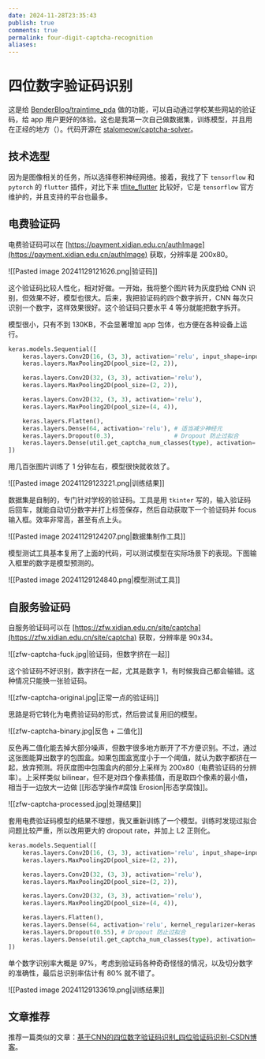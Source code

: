 ```yaml
---
date: 2024-11-28T23:35:43
publish: true
comments: true
permalink: four-digit-captcha-recognition
aliases:
---
```


# 四位数字验证码识别

这是给 [BenderBlog/traintime_pda](https://github.com/BenderBlog/traintime_pda) 做的功能，可以自动通过学校某些网站的验证码，给 app 用户更好的体验。这也是我第一次自己做数据集，训练模型，并且用在正经的地方（）。代码开源在 [stalomeow/captcha-solver](https://github.com/stalomeow/captcha-solver)。

<!-- more -->

## 技术选型

因为是图像相关的任务，所以选择卷积神经网络。接着，我找了下 `tensorflow` 和 `pytorch` 的 `flutter` 插件，对比下来 [tflite_flutter](https://pub.dev/packages/tflite_flutter) 比较好，它是 `tensorflow` 官方维护的，并且支持的平台也最多。

## 电费验证码

电费验证码可以在 [https://payment.xidian.edu.cn/authImage](https://payment.xidian.edu.cn/authImage) 获取，分辨率是 200x80。

![[Pasted image 20241129121626.png|验证码]]

这个验证码比较人性化，相对好做。一开始，我将整个图片转为灰度扔给 CNN 识别，但效果不好，模型也很大。后来，我把验证码的四个数字拆开，CNN 每次只识别一个数字，这样效果很好。这个验证码只要水平 4 等分就能把数字拆开。

模型很小，只有不到 130KB，不会显著增加 app 包体，也方便在各种设备上运行。

``` python
keras.models.Sequential([
    keras.layers.Conv2D(16, (3, 3), activation='relu', input_shape=input_shape),
    keras.layers.MaxPooling2D(pool_size=(2, 2)),

    keras.layers.Conv2D(32, (3, 3), activation='relu'),
    keras.layers.MaxPooling2D(pool_size=(2, 2)),

    keras.layers.Conv2D(32, (3, 3), activation='relu'),
    keras.layers.MaxPooling2D(pool_size=(4, 4)),

    keras.layers.Flatten(),
    keras.layers.Dense(64, activation='relu'), # 适当减少神经元
    keras.layers.Dropout(0.3),                 # Dropout 防止过拟合
    keras.layers.Dense(util.get_captcha_num_classes(type), activation='softmax')
])
```

用几百张图片训练了 1 分钟左右，模型很快就收敛了。

![[Pasted image 20241129123221.png|训练结果]]

数据集是自制的，专门针对学校的验证码。工具是用 `tkinter` 写的，输入验证码后回车，就能自动切分数字并打上标签保存，然后自动获取下一个验证码并 focus 输入框。效率非常高，甚至有点上头。

![[Pasted image 20241129124207.png|数据集制作工具]]

模型测试工具基本复用了上面的代码，可以测试模型在实际场景下的表现。下图输入框里的数字是模型预测的。

![[Pasted image 20241129124840.png|模型测试工具]]

## 自服务验证码

自服务验证码可以在 [https://zfw.xidian.edu.cn/site/captcha](https://zfw.xidian.edu.cn/site/captcha) 获取，分辨率是 90x34。

![[zfw-captcha-fuck.jpg|验证码，但数字挤在一起]]

这个验证码不好识别，数字挤在一起，尤其是数字 1，有时候我自己都会输错。这种情况只能换一张验证码。

![[zfw-captcha-original.jpg|正常一点的验证码]]

思路是将它转化为电费验证码的形式，然后尝试复用旧的模型。

![[zfw-captcha-binary.jpg|反色 + 二值化]]

反色再二值化能去掉大部分噪声，但数字很多地方断开了不方便识别。不过，通过这张图能算出数字的包围盒。如果包围盒宽度小于一个阈值，就认为数字都挤在一起，放弃预测。将灰度图中包围盒内的部分上采样为 200x80（电费验证码的分辨率）。上采样类似 bilinear，但不是对四个像素插值，而是取四个像素的最小值，相当于一边放大一边做 [[形态学操作#腐蚀 Erosion|形态学腐蚀]]。

![[zfw-captcha-processed.jpg|处理结果]]

套用电费验证码模型的结果不理想，我又重新训练了一个模型。训练时发现过拟合问题比较严重，所以改用更大的 dropout rate，并加上 L2 正则化。

``` python
keras.models.Sequential([
    keras.layers.Conv2D(16, (3, 3), activation='relu', input_shape=input_shape),
    keras.layers.MaxPooling2D(pool_size=(2, 2)),

    keras.layers.Conv2D(32, (3, 3), activation='relu'),
    keras.layers.MaxPooling2D(pool_size=(2, 2)),

    keras.layers.Conv2D(32, (3, 3), activation='relu'),
    keras.layers.MaxPooling2D(pool_size=(4, 4)),

    keras.layers.Flatten(),
    keras.layers.Dense(64, activation='relu', kernel_regularizer=keras.regularizers.l2(0.06)), # L2 正则化防止过拟合
    keras.layers.Dropout(0.55), # Dropout 防止过拟合
    keras.layers.Dense(util.get_captcha_num_classes(type), activation='softmax')
])
```

单个数字识别率大概是 97%，考虑到验证码各种奇奇怪怪的情况，以及切分数字的准确性，最后总识别率估计有 80% 就不错了。

![[Pasted image 20241129133619.png|训练结果]]

## 文章推荐

推荐一篇类似的文章：[基于CNN的四位数字验证码识别_四位验证码识别-CSDN博客](https://blog.csdn.net/Ephemeroptera/article/details/89478727)。
